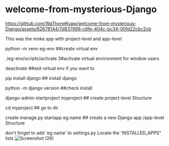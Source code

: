 # welcome-from-mysterious-Django

https://github.com/WaThoneKyaw/welcome-from-mysterious-Django/assets/62678144/7d837998-c6fe-404c-bc34-00fd22cbc2cb


This was the moke app wtth project-level and app-level

python -m venv eg-env ##create virtual env


./eg-env/scripts/activate 3#activate virtual environment for window users

deactivate ##exit virtual env if you want to

pip install django  ## install django

python -m django version ##check install 


django-admin startproject myproject ## create project-level Structure

cd myproject ## go to dir

create manage.py startapp eg.name ## create a new Django app /app-level Structure



don't forget to add 'eg.name' to settings.py Locate the 'INSTALLED_APPS" lists
![Screenshot (26)](https://github.com/WaThoneKyaw/welcome-from-mysterious-Django/assets/62678144/e6727ca3-8e9a-444c-8913-c9208f732d33)
